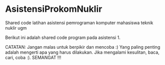 AsistensiProkomNuklir
=====================

Shared code latihan asistensi pemrograman komputer mahasiswa teknik nuklir ugm

Berikut ini adalah shared code program pada asistensi 1.

CATATAN:
Jangan malas untuk berpikir dan mencoba :)
Yang paling penting adalah mengerti apa yang harus dilakukan. Jika mengalami kesulitan, baca, cari, coba :). SEMANGAT !!!
